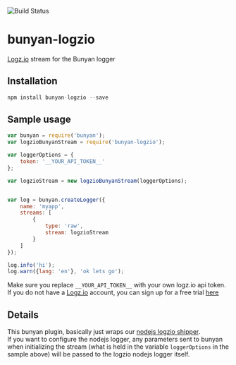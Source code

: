![Build Status](https://travis-ci.org/logzio/nuyan-logzio.svg?branch=master)

# bunyan-logzio
[Logz.io](http://logz.io/) stream for the Bunyan logger 

## Installation
```js
npm install bunyan-logzio --save
```


## Sample usage
```javascript
var bunyan = require('bunyan');
var logzioBunyanStream = require('bunyan-logzio');

var loggerOptions = {
    token: '__YOUR_API_TOKEN__'
};

var logzioStream = new logzioBunyanStream(loggerOptions);


var log = bunyan.createLogger({
    name: 'myapp',
    streams: [
        {
            type: 'raw',
            stream: logzioStream
        }
    ]
});

log.info('hi');
log.warn({lang: 'en'}, 'ok lets go');
```

Make sure you replace `__YOUR_API_TOKEN__` with your own logz.io api token.<br/>
If you do not have a [Logz.io](http://logz.io) account, you can sign up for a free trial [here](https://app.logz.io/#/signup)


## Details
This bunyan plugin, basically just wraps our [nodejs logzio shipper](https://github.com/logzio/logzio-nodejs).<br/>
If you want to configure the nodejs logger, any parameters sent to bunyan when initializing the stream
(what is held in the variable `loggerOptions` in the sample above) will be passed to the logzio nodejs logger itself.
